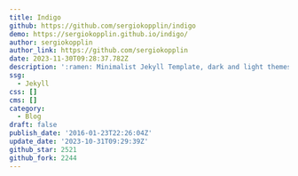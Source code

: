 ```yaml
---
title: Indigo
github: https://github.com/sergiokopplin/indigo
demo: https://sergiokopplin.github.io/indigo/
author: sergiokopplin
author_link: https://github.com/sergiokopplin
date: 2023-11-30T09:28:37.782Z
description: ':ramen: Minimalist Jekyll Template, dark and light themes'
ssg:
  - Jekyll
css: []
cms: []
category:
  - Blog
draft: false
publish_date: '2016-01-23T22:26:04Z'
update_date: '2023-10-31T09:29:39Z'
github_star: 2521
github_fork: 2244
---
```

